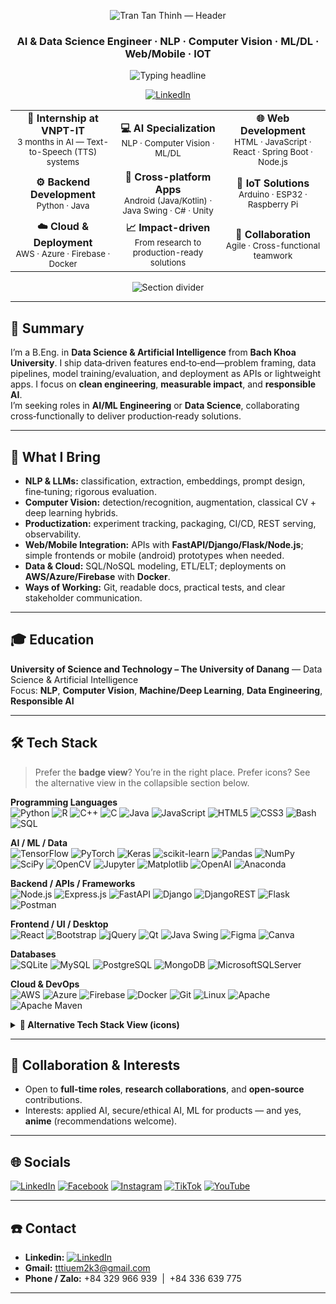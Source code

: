<p align="center">
  <img
    src="https://capsule-render.vercel.app/api?type=waving&height=180&color=0:0EA5E9,100:7C3AED&text=Tran%20Tan%20Thinh&fontAlign=50&fontAlignY=35&fontSize=42&fontColor=FFFFFF&animation=fadeIn"
    alt="Tran Tan Thinh — Header"
  />
</p>

<!-- Chức danh -->
<h3 align="center">
  <b>AI & Data Science Engineer</b> · NLP · Computer Vision · ML/DL · Web/Mobile · IOT
</h3>

<!-- Gõ chữ động (điểm nhấn hiện đại) -->
<p align="center">
  <img
    src="https://readme-typing-svg.demolab.com?font=Fira+Code&weight=500&duration=2300&pause=800&color=0EA5E9&center=true&vCenter=true&width=900&lines=AI+Engineer+%26+Data+Scientist;NLP+%7C+Computer+Vision+%7C+ML%2FDL;Web+%26+Mobile+App+Development;Android+Kotlin+%7C+Java+Swing;IoT+%26+Embedded+Systems;From+Data+Engineering+to+AI+Deployment;Innovating+with+Ethical+%26+Responsible+AI;Turning+Data+into+Impactful+Solutions"
    alt="Typing headline"
  />


</p>

<!-- CTA tối giản: chỉ LinkedIn -->
<p align="center">
  <a href="https://www.linkedin.com/in/thinh-tran-04122k3/">
    <img src="https://img.shields.io/badge/LinkedIn-Connect-0A66C2?style=plastic&logo=linkedin&logoColor=white" alt="LinkedIn">
  </a>
</p>

<!-- Career Highlights -->
<table align="center">
  <tr>
    <td align="center"><b>🏢 Internship at VNPT-IT</b><br><sub>3 months in AI — Text-to-Speech (TTS) systems</sub></td>
    <td align="center"><b>💻 AI Specialization</b><br><sub>NLP · Computer Vision · ML/DL</sub></td>
    <td align="center"><b>🌐 Web Development</b><br><sub>HTML · JavaScript · React · Spring Boot · Node.js</sub></td>
  </tr>
  <tr>
    <td align="center"><b>⚙️ Backend Development</b><br><sub>Python · Java</sub></td>
    <td align="center"><b>📱 Cross-platform Apps</b><br><sub>Android (Java/Kotlin) · Java Swing · C# · Unity</sub></td>
    <td align="center"><b>🔌 IoT Solutions</b><br><sub>Arduino · ESP32 · Raspberry Pi</sub></td>
  </tr>
  <tr>
    <td align="center"><b>☁️ Cloud & Deployment</b><br><sub>AWS · Azure · Firebase · Docker</sub></td>
    <td align="center"><b>📈 Impact-driven</b><br><sub>From research to production-ready solutions</sub></td>
    <td align="center"><b>🤝 Collaboration</b><br><sub>Agile · Cross-functional teamwork</sub></td>
  </tr>
</table>


<!-- Dải phân tách -->
<p align="center">
  <img
    src="https://capsule-render.vercel.app/api?type=waving&height=110&color=0:7C3AED,100:0EA5E9&section=footer"
    alt="Section divider"
  />
</p>

---

## 🧭 Summary
I’m a B.Eng. in **Data Science & Artificial Intelligence** from **Bach Khoa University**. I ship data‑driven features end‑to‑end—problem framing, data pipelines, model training/evaluation, and deployment as APIs or lightweight apps. I focus on **clean engineering**, **measurable impact**, and **responsible AI**.  
I’m seeking roles in **AI/ML Engineering** or **Data Science**, collaborating cross‑functionally to deliver production‑ready solutions.

---

## 🎯 What I Bring
- **NLP & LLMs:** classification, extraction, embeddings, prompt design, fine‑tuning; rigorous evaluation.  
- **Computer Vision:** detection/recognition, augmentation, classical CV + deep learning hybrids.  
- **Productization:** experiment tracking, packaging, CI/CD, REST serving, observability.  
- **Web/Mobile Integration:** APIs with **FastAPI/Django/Flask/Node.js**; simple frontends or mobile (android) prototypes when needed.  
- **Data & Cloud:** SQL/NoSQL modeling, ETL/ELT; deployments on **AWS/Azure/Firebase** with **Docker**.  
- **Ways of Working:** Git, readable docs, practical tests, and clear stakeholder communication.

---

## 🎓 Education
**University of Science and Technology – The University of Danang** — Data Science & Artificial Intelligence  
Focus: **NLP**, **Computer Vision**, **Machine/Deep Learning**, **Data Engineering**, **Responsible AI**

---

## 🛠 Tech Stack

> Prefer the **badge view**? You’re in the right place. Prefer icons? See the alternative view in the collapsible section below.

**Programming Languages**  
![Python](https://img.shields.io/badge/python-3670A0?style=plastic&logo=python&logoColor=ffdd54)
![R](https://img.shields.io/badge/r-%23276DC3.svg?style=plastic&logo=r&logoColor=white)
![C++](https://img.shields.io/badge/c++-%2300599C.svg?style=plastic&logo=c%2B%2B&logoColor=white)
![C](https://img.shields.io/badge/c-%2300599C.svg?style=plastic&logo=c&logoColor=white)
![Java](https://img.shields.io/badge/java-%23ED8B00.svg?style=plastic&logo=java&logoColor=white)
![JavaScript](https://img.shields.io/badge/javascript-%23323330.svg?style=plastic&logo=javascript&logoColor=%23F7DF1E)
![HTML5](https://img.shields.io/badge/html5-%23E34F26.svg?style=plastic&logo=html5&logoColor=white)
![CSS3](https://img.shields.io/badge/css3-%231572B6.svg?style=plastic&logo=css3&logoColor=white)
![Bash](https://img.shields.io/badge/shell_script-%23121011.svg?style=plastic&logo=gnu-bash&logoColor=white)
![SQL](https://img.shields.io/badge/SQL-%2300758F.svg?style=plastic&logo=microsoftsqlserver&logoColor=white)

**AI / ML / Data**  
![TensorFlow](https://img.shields.io/badge/TensorFlow-%23FF6F00.svg?style=plastic&logo=TensorFlow&logoColor=white)
![PyTorch](https://img.shields.io/badge/PyTorch-%23EE4C2C.svg?style=plastic&logo=PyTorch&logoColor=white)
![Keras](https://img.shields.io/badge/Keras-%23D00000.svg?style=plastic&logo=Keras&logoColor=white)
![scikit-learn](https://img.shields.io/badge/scikit--learn-%23F7931E.svg?style=plastic&logo=scikit-learn&logoColor=white)
![Pandas](https://img.shields.io/badge/pandas-%23150458.svg?style=plastic&logo=pandas&logoColor=white)
![NumPy](https://img.shields.io/badge/numpy-%23013243.svg?style=plastic&logo=numpy&logoColor=white)
![SciPy](https://img.shields.io/badge/SciPy-%230C55A5.svg?style=plastic&logo=scipy&logoColor=white)
![OpenCV](https://img.shields.io/badge/OpenCV-5C3EE8.svg?style=plastic&logo=opencv&logoColor=white)
![Jupyter](https://img.shields.io/badge/Jupyter-F37626.svg?style=plastic&logo=Jupyter&logoColor=white)
![Matplotlib](https://img.shields.io/badge/Matplotlib-0B3D91.svg?style=plastic&logo=matplotlib&logoColor=white)
![OpenAI](https://img.shields.io/badge/OpenAI-412991?style=plastic&logo=openai&logoColor=white)
![Anaconda](https://img.shields.io/badge/Anaconda-%2344A833.svg?style=plastic&logo=anaconda&logoColor=white)

**Backend / APIs / Frameworks**  
![Node.js](https://img.shields.io/badge/Node.js-339933?style=plastic&logo=node.js&logoColor=white)
![Express.js](https://img.shields.io/badge/Express.js-404D59?style=plastic&logo=express&logoColor=white)
![FastAPI](https://img.shields.io/badge/FastAPI-005571?style=plastic&logo=fastapi)
![Django](https://img.shields.io/badge/django-%23092E20.svg?style=plastic&logo=django&logoColor=white)
![DjangoREST](https://img.shields.io/badge/DJANGO-REST-ff1709?style=plastic&logo=django&logoColor=white&color=ff1709&labelColor=gray)
![Flask](https://img.shields.io/badge/flask-%23000.svg?style=plastic&logo=flask&logoColor=white)
![Postman](https://img.shields.io/badge/Postman-FF6C37?style=plastic&logo=postman&logoColor=white)

**Frontend / UI / Desktop**  
![React](https://img.shields.io/badge/React-20232A?style=plastic&logo=react&logoColor=61DAFB)
![Bootstrap](https://img.shields.io/badge/bootstrap-%23563D7C.svg?style=plastic&logo=bootstrap&logoColor=white)
![jQuery](https://img.shields.io/badge/jquery-%230769AD.svg?style=plastic&logo=jquery&logoColor=white)
![Qt](https://img.shields.io/badge/Qt-%23217346.svg?style=plastic&logo=Qt&logoColor=white)
![Java Swing](https://img.shields.io/badge/Java%20Swing-%23ED8B00?style=plastic&logo=java&logoColor=white)
![Figma](https://img.shields.io/badge/figma-%23F24E1E.svg?style=plastic&logo=figma&logoColor=white)
![Canva](https://img.shields.io/badge/Canva-%2300C4CC.svg?style=plastic&logo=Canva&logoColor=white)

**Databases**  
![SQLite](https://img.shields.io/badge/sqlite-%2307405e.svg?style=plastic&logo=sqlite&logoColor=white)
![MySQL](https://img.shields.io/badge/mysql-%2300f.svg?style=plastic&logo=mysql&logoColor=white)
![PostgreSQL](https://img.shields.io/badge/postgres-%23316192.svg?style=plastic&logo=postgresql&logoColor=white)
![MongoDB](https://img.shields.io/badge/MongoDB-%234ea94b.svg?style=plastic&logo=mongodb&logoColor=white)
![MicrosoftSQLServer](https://img.shields.io/badge/Microsoft%20SQL%20Server-CC2927?style=plastic&logo=microsoft%20sql%20server&logoColor=white)

**Cloud & DevOps**  
![AWS](https://img.shields.io/badge/AWS-%23FF9900.svg?style=plastic&logo=amazon-aws&logoColor=white)
![Azure](https://img.shields.io/badge/azure-%230072C6.svg?style=plastic&logo=azure-devops&logoColor=white)
![Firebase](https://img.shields.io/badge/firebase-%23039BE5.svg?style=plastic&logo=firebase)
![Docker](https://img.shields.io/badge/docker-%230db7ed.svg?style=plastic&logo=docker&logoColor=white)
![Git](https://img.shields.io/badge/Git-F05033?style=plastic&logo=git&logoColor=white)
![Linux](https://img.shields.io/badge/Linux-FCC624?style=plastic&logo=linux&logoColor=black)
![Apache](https://img.shields.io/badge/apache-%23D42029.svg?style=plastic&logo=apache&logoColor=white)
![Apache Maven](https://img.shields.io/badge/Apache%20Maven-C71A36?style=plastic&logo=Apache%20Maven&logoColor=white)

<details>
  <summary><b>🔎 Alternative Tech Stack View (icons)</b></summary>
  <br>
  <p>
    <img src="https://skillicons.dev/icons?i=python,pytorch,tensorflow,sklearn,opencv,postgres,mysql,mongodb,aws,azure,docker,linux,git,fastapi,django,flask,nodejs,express,react,qt,java,r,cpp,js,html,css&perline=13" alt="skill icons" />
  </p>
</details>

---

## 🤝 Collaboration & Interests
- Open to **full‑time roles**, **research collaborations**, and **open‑source** contributions.  
- Interests: applied AI, secure/ethical AI, ML for products — and yes, **anime** (recommendations welcome).

---

## 🌐 Socials
[![LinkedIn](https://img.shields.io/badge/LinkedIn-%230077B5.svg?style=plastic&logo=linkedin&logoColor=white)](https://www.linkedin.com/in/thinh-tran-04122k3/)
[![Facebook](https://img.shields.io/badge/Facebook-%231877F2.svg?style=plastic&logo=Facebook&logoColor=white)](https://www.facebook.com/thinh.trantan.908)
[![Instagram](https://img.shields.io/badge/Instagram-%23E4405F.svg?style=plastic&logo=Instagram&logoColor=white)](https://www.instagram.com/ttt2k3.412/)
[![TikTok](https://img.shields.io/badge/TikTok-%23000000.svg?style=plastic&logo=TikTok&logoColor=white)](https://www.tiktok.com/@ttt_tt_03_05)
[![YouTube](https://img.shields.io/badge/YouTube-%23FF0000.svg?style=plastic&logo=YouTube&logoColor=white)](https://youtube.com/channel/UCXN7o8DMeoRpqiq-DwECk8g)

---

## ☎️ Contact
- **Linkedin:** [![LinkedIn](https://img.shields.io/badge/LinkedIn-Message-%230077B5.svg?style=plastic&logo=linkedin&logoColor=white)](https://www.linkedin.com/in/thinh-tran-04122k3/)
- **Gmail:** tttiuem2k3@gmail.com
- **Phone / Zalo:** +84&nbsp;329&nbsp;966&nbsp;939 &nbsp;|&nbsp; +84&nbsp;336&nbsp;639&nbsp;775

---
